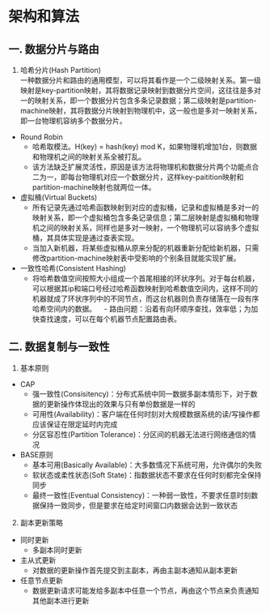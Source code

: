 # 架构和算法
## 一. 数据分片与路由
1. 哈希分片(Hash Partition)    
一种数据分片和路由的通用模型，可以将其看作是一个二级映射关系。第一级映射是key-partition映射，其将数据记录映射到数据分片空间，这往往是多对一的映射关系，即一个数据分片包含多条记录数据；第二级映射是partition-machine映射，其将数据分片映射到物理机中，这一般也是多对一映射关系，即一台物理机容纳多个数据分片。  
+ Round Robin
    - 哈希取模法。H(key) = hash(key) mod K，如果物理机增加1台，则数据和物理机之间的映射关系全被打乱。
    - 该方法缺乏扩展灵活性，原因是该方法将物理机和数据分片两个功能点合二为一，即每台物理机对应一个数据分片，这样key-paitition映射和partition-machine映射也就两位一体。
+ 虚拟桶(Virtual Buckets)
    - 所有记录先通过哈希函数映射到对应的虚拟桶，记录和虚拟桶是多对一的映射关系，即一个虚拟桶包含多条记录信息；第二层映射是虚拟桶和物理机之间的映射关系，同样也是多对一映射，一个物理机可以容纳多个虚拟桶，其具体实现是通过查表实现。
    - 当加入新机器，将某些虚拟桶从原来分配的机器重新分配给新机器，只需修改partition-machine映射表中受影响的个别条目就能实现扩展。
+ 一致性哈希(Consistent Hashing)
    - 将哈希数值空间按照大小组成一个首尾相接的环状序列。对于每台机器，可以根据其ip和端口号经过哈希函数映射到哈希数值空间内，这样不同的机器就成了环状序列中的不同节点，而这台机器则负责存储落在一段有序哈希空间内的数据。
    - 路由问题：沿着有向环顺序查找，效率低；为加快查找速度，可以在每个机器节点配置路由表。
## 二. 数据复制与一致性
1. 基本原则
+ CAP
    - 强一致性(Consisitency)：分布式系统中同一数据多副本情形下，对于数据的更新操作体现出的效果与只有单份数据是一样的
    - 可用性(Availability)：客户端在任何时刻对大规模数据系统的读/写操作都应该保证在限定延时内完成
    - 分区容忍性(Partition Tolerance)：分区间的机器无法进行网络通信的情况
+ BASE原则
    - 基本可用(Basically Available)：大多数情况下系统可用，允许偶尔的失败
    - 软状态或柔性状态(Soft State)：指数据状态不要求在任何时刻都完全保持同步
    - 最终一致性(Eventual Consistency)：一种弱一致性，不要求任意时刻数据保持一致同步，但是要求在给定时间窗口内数据会达到一致状态
2. 副本更新策略
+ 同时更新
    - 多副本同时更新
+ 主从式更新
    - 对数据的更新操作首先提交到主副本，再由主副本通知从副本更新
+ 任意节点更新
    - 数据更新请求可能发给多副本中任意一个节点，再由这个节点来负责通知其他副本进行更新
